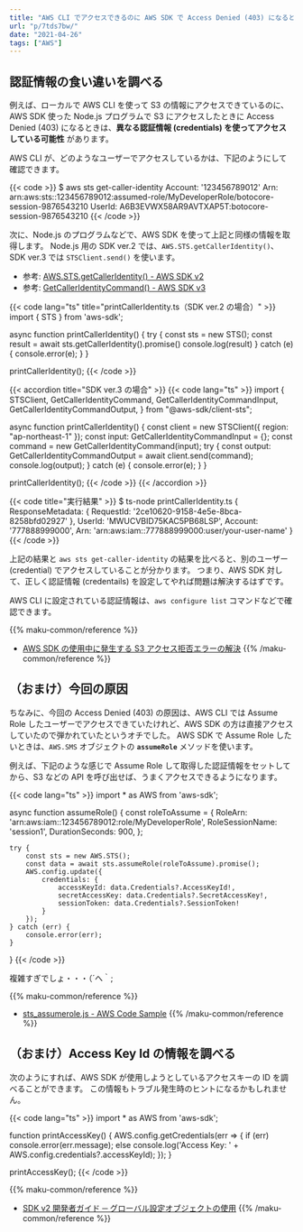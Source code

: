 ```yaml
---
title: "AWS CLI でアクセスできるのに AWS SDK で Access Denied (403) になるとき"
url: "p/7tds7bw/"
date: "2021-04-26"
tags: ["AWS"]
---
```


認証情報の食い違いを調べる
----

例えば、ローカルで AWS CLI を使って S3 の情報にアクセスできているのに、AWS SDK 使った Node.js プログラムで S3 にアクセスしたときに Access Denied (403) になるときは、__異なる認証情報 (credentials) を使ってアクセスしている可能性__ があります。

AWS CLI が、どのようなユーザーでアクセスしているかは、下記のようにして確認できます。

{{< code >}}
$ aws sts get-caller-identity
Account: '123456789012'
Arn: arn:aws:sts::123456789012:assumed-role/MyDeveloperRole/botocore-session-9876543210
UserId: A6B3EVWX58AR9AVTXAP5T:botocore-session-9876543210
{{< /code >}}

次に、Node.js のプログラムなどで、AWS SDK を使って上記と同様の情報を取得します。
Node.js 用の SDK ver.2 では、`AWS.STS.getCallerIdentity()`、SDK ver.3 では `STSClient.send()` を使います。

- 参考: [AWS.STS.getCallerIdentity() - AWS SDK v2](https://docs.aws.amazon.com/AWSJavaScriptSDK/latest/AWS/STS.html#getCallerIdentity-property)
- 参考: [GetCallerIdentityCommand() - AWS SDK v3](https://docs.aws.amazon.com/AWSJavaScriptSDK/v3/latest/clients/client-sts/classes/getcalleridentitycommand.html)

{{< code lang="ts" title="printCallerIdentity.ts（SDK ver.2 の場合）" >}}
import { STS } from 'aws-sdk';

async function printCallerIdentity() {
    try {
        const sts = new STS();
        const result = await sts.getCallerIdentity().promise()
        console.log(result)
    } catch (e) {
        console.error(e);
    }
}

printCallerIdentity();
{{< /code >}}

{{< accordion title="SDK ver.3 の場合" >}}
{{< code lang="ts" >}}
import {
  STSClient,
  GetCallerIdentityCommand,
  GetCallerIdentityCommandInput,
  GetCallerIdentityCommandOutput,
} from "@aws-sdk/client-sts";

async function printCallerIdentity() {
  const client = new STSClient({ region: "ap-northeast-1" });
  const input: GetCallerIdentityCommandInput = {};
  const command = new GetCallerIdentityCommand(input);
  try {
    const output: GetCallerIdentityCommandOutput = await client.send(command);
    console.log(output);
  } catch (e) {
    console.error(e);
  }
}

printCallerIdentity();
{{< /code >}}
{{< /accordion >}}

{{< code title="実行結果" >}}
$ ts-node printCallerIdentity.ts
{
  ResponseMetadata: { RequestId: '2ce10620-9158-4e5e-8bca-8258bfd02927' },
  UserId: 'MWUCVBID75KAC5PB68LSP',
  Account: '777888999000',
  Arn: 'arn:aws:iam::777888999000:user/your-user-name'
}
{{< /code >}}

上記の結果と `aws sts get-caller-identity` の結果を比べると、別のユーザー (credential) でアクセスしていることが分かります。
つまり、AWS SDK 対して、正しく認証情報 (credentails) を設定してやれば問題は解決するはずです。

AWS CLI に設定されている認証情報は、`aws configure list` コマンドなどで確認できます。

{{% maku-common/reference %}}
- [AWS SDK の使用中に発生する S3 アクセス拒否エラーの解決](https://aws.amazon.com/jp/premiumsupport/knowledge-center/s3-access-denied-aws-sdk/)
{{% /maku-common/reference %}}


（おまけ）今回の原因
----

ちなみに、今回の Access Denied (403) の原因は、AWS CLI では Assume Role したユーザーでアクセスできていたけれど、AWS SDK の方は直接アクセスしていたので弾かれていたというオチでした。
AWS SDK で Assume Role したいときは、`AWS.SMS` オブジェクトの __`assumeRole`__ メソッドを使います。

例えば、下記のような感じで Assume Role して取得した認証情報をセットしてから、S3 などの API を呼び出せば、うまくアクセスできるようになります。

{{< code lang="ts" >}}
import * as AWS from 'aws-sdk';

async function assumeRole() {
    const roleToAssume = {
        RoleArn: 'arn:aws:iam::123456789012:role/MyDeveloperRole',
        RoleSessionName: 'session1',
        DurationSeconds: 900,
    };

    try {
        const sts = new AWS.STS();
        const data = await sts.assumeRole(roleToAssume).promise();
        AWS.config.update({
            credentials: {
                accessKeyId: data.Credentials?.AccessKeyId!,
                secretAccessKey: data.Credentials?.SecretAccessKey!,
                sessionToken: data.Credentials?.SessionToken!
            }
        });
    } catch (err) {
        console.error(err);
    }
}
{{< /code >}}

複雑すぎでしょ・・・（´へ｀;

{{% maku-common/reference %}}
- [sts_assumerole.js - AWS Code Sample](https://docs.aws.amazon.com/ja_jp/code-samples/latest/catalog/javascript-iam-sts_assumerole.js.html)
{{% /maku-common/reference %}}


（おまけ）Access Key Id の情報を調べる
----

次のようにすれば、AWS SDK が使用しようとしているアクセスキーの ID を調べることができます。
この情報もトラブル発生時のヒントになるかもしれません。

{{< code lang="ts" >}}
import * as AWS from 'aws-sdk';

function printAccessKey() {
    AWS.config.getCredentials(err => {
        if (err) console.error(err.message);
        else console.log('Access Key: ' + AWS.config.credentials?.accessKeyId);
    });
}

printAccessKey();
{{< /code >}}

{{% maku-common/reference %}}
- [SDK v2 開発者ガイド ─ グローバル設定オブジェクトの使用](https://docs.aws.amazon.com/ja_jp/sdk-for-javascript/v2/developer-guide/global-config-object.html)
{{% /maku-common/reference %}}

